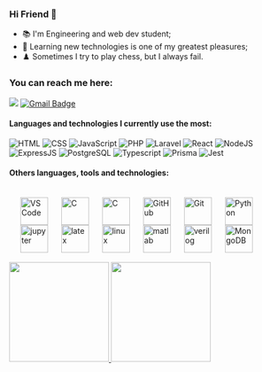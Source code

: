 ### Hi Friend 🖖

- 📚 I'm Engineering and web dev student;
- 🤖 Learning new technologies is one of my greatest pleasures;
- ♟️ Sometimes I try to play chess, but I always fail.

### You can reach me here:
[<img src="https://img.shields.io/badge/LinkedIn-0077B5?style=for-the-badge&logo=linkedin&logoColor=white" />](https://www.linkedin.com/in/victor-guimar%C3%A3es-8b59701a5/)
[![Gmail Badge](https://img.shields.io/badge/Gmail-D14836?style=for-the-badge&logo=gmail&logoColor=white)](mailto:gvictor567@gmail.com)

#### Languages and technologies I currently use the most:
![HTML](https://img.shields.io/badge/HTML5-E34F26?style=for-the-badge&logo=html5&logoColor=white) 
![CSS](https://img.shields.io/badge/CSS3-1572B6?style=for-the-badge&logo=css3&logoColor=white)
![JavaScript](https://img.shields.io/badge/JavaScript-F7DF1E?style=for-the-badge&logo=javascript&logoColor=black)
![PHP](https://img.shields.io/badge/PHP-7477AE?style=for-the-badge&logo=php&logoColor=white)
![Laravel](https://img.shields.io/badge/Laravel-F04236?style=for-the-badge&logo=laravel&logoColor=white)
![React](https://img.shields.io/badge/React-20232A?style=for-the-badge&logo=react&logoColor=61DAFB)
![NodeJS](https://img.shields.io/badge/Node.js-43853D?style=for-the-badge&logo=node.js&logoColor=white)
![ExpressJS](https://img.shields.io/badge/Express.js-404D59?style=for-the-badge&logo=express&logoColor=white)
![PostgreSQL](https://img.shields.io/badge/PostgreSQL-316192?style=for-the-badge&logo=postgresql&logoColor=white)
![Typescript](https://img.shields.io/badge/TypeScript-2D79C7?style=for-the-badge&logo=typescript&logoColor=white)
![Prisma](https://img.shields.io/badge/Prisma-0B3147?style=for-the-badge&logo=prisma&logoColor=white)
![Jest](https://img.shields.io/badge/Jest-bb3913?style=for-the-badge&logo=jest&logoColor=white)

#### Others languages, tools and technologies:
<div style="display: inline_block"><br>
  <img style="margin-left: 20px" align="center" title="VS Code" alt="VS Code" width="50" src="https://cdn.jsdelivr.net/gh/devicons/devicon/icons/vscode/vscode-original.svg" />
  <img style="margin-left: 20px" align="center" title="C" alt="C" width="50" src="https://cdn.jsdelivr.net/gh/devicons/devicon/icons/c/c-original.svg" />
  <img style="margin-left: 20px" align="center" title="C++" alt="C" width="50" src="https://cdn.jsdelivr.net/gh/devicons/devicon/icons/cplusplus/cplusplus-original.svg" />
  <img style="margin-left: 20px" align="center" title="GitHub" alt="GitHub" height="50" width="50" src="https://cdn.jsdelivr.net/gh/devicons/devicon/icons/github/github-original.svg">
  <img style="margin-left: 20px" align="center" title="Git" alt="Git" width="50" src="https://cdn.jsdelivr.net/gh/devicons/devicon/icons/git/git-original.svg">
  <img style="margin-left: 20px" align="center" title="Python" alt="Python" width="50" src="https://cdn.jsdelivr.net/gh/devicons/devicon/icons/python/python-original.svg" />
  <img style="margin-left: 20px" align="center" title="Jupyter Notebook" alt="jupyter" width="50" src="https://cdn.jsdelivr.net/gh/devicons/devicon/icons/jupyter/jupyter-original-wordmark.svg" />
  <img style="margin-left: 20px" align="center" title="Latex" alt="latex" width="50"  src="https://cdn.jsdelivr.net/gh/devicons/devicon/icons/latex/latex-original.svg"/>
  <img style="margin-left: 20px" align="center" title="Linux" alt="linux" width="50"  src="https://cdn.jsdelivr.net/gh/devicons/devicon/icons/linux/linux-original.svg"/>
  <img style="margin-left: 20px" align="center" title="Matlab" alt="matlab" width="50"  src="https://cdn.jsdelivr.net/gh/devicons/devicon/icons/matlab/matlab-original.svg"/>
  <img style="margin-left: 20px" align="center" title="Verilog" alt="verilog" width="50"  src="https://raw.githubusercontent.com/file-icons/source/master/svg/Verilog.svg?sanitize=true"/>
  <img style="margin-left: 20px" align="center" title="MongoDB" alt="MongoDB" width="50"  src="https://cdn.jsdelivr.net/gh/devicons/devicon/icons/mongodb/mongodb-original-wordmark.svg"/>
  
  
  <br />
  <br />
</div>


<div>
  <a href="https://www.linkedin.com/in/victor-guimar%C3%A3es-8b59701a5/" target="_blank">
  <img height="180em" src ="https://github-readme-stats.vercel.app/api?username=V-Emanuel&show_icons=true&theme=gotham"/>
  <img height="180em" src ="https://github-readme-stats.vercel.app/api/top-langs/?username=V-Emanuel&layout=compact&theme=gotham"/>
</div>

  

